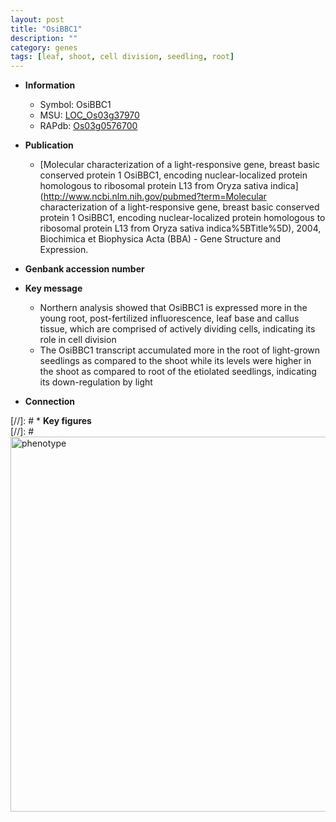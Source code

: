```yaml
---
layout: post
title: "OsiBBC1"
description: ""
category: genes
tags: [leaf, shoot, cell division, seedling, root]
---
```


* **Information**  
    + Symbol: OsiBBC1  
    + MSU: [LOC_Os03g37970](http://rice.plantbiology.msu.edu/cgi-bin/ORF_infopage.cgi?orf=LOC_Os03g37970)  
    + RAPdb: [Os03g0576700](http://rapdb.dna.affrc.go.jp/viewer/gbrowse_details/irgsp1?name=Os03g0576700)  

* **Publication**  
    + [Molecular characterization of a light-responsive gene, breast basic conserved protein 1 OsiBBC1, encoding nuclear-localized protein homologous to ribosomal protein L13 from Oryza sativa indica](http://www.ncbi.nlm.nih.gov/pubmed?term=Molecular characterization of a light-responsive gene, breast basic conserved protein 1 OsiBBC1, encoding nuclear-localized protein homologous to ribosomal protein L13 from Oryza sativa indica%5BTitle%5D), 2004, Biochimica et Biophysica Acta (BBA) - Gene Structure and Expression.

* **Genbank accession number**  

* **Key message**  
    + Northern analysis showed that OsiBBC1 is expressed more in the young root, post-fertilized influorescence, leaf base and callus tissue, which are comprised of actively dividing cells, indicating its role in cell division
    + The OsiBBC1 transcript accumulated more in the root of light-grown seedlings as compared to the shoot while its levels were higher in the shoot as compared to root of the etiolated seedlings, indicating its down-regulation by light

* **Connection**  

[//]: # * **Key figures**  
[//]: # <img src="http://funRiceGenes.github.io/images/OsiBBC1.pheno.png" alt="phenotype"  style="width: 600px;"/>




